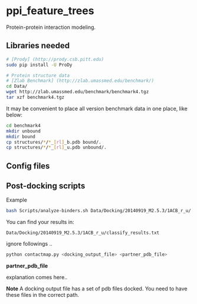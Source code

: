 ppi_feature_trees
=================
Protein-protein interaction modeling.

Libraries needed
-----------------

```bash
# [Prody] (http://prody.csb.pitt.edu)
sudo pip install -U ProDy

# Protein structure data
# [Zlab Benchmark] (http://zlab.umassmed.edu/benchmark/)
cd Data/
wget http://zlab.umassmed.edu/benchmark/benchmark4.tgz
tar xzf benchmark4.tgz
```

It may be convenient to place all version benchmark data in one place, like below: 
```bash
cd benchmark4
mkdir unbound
mkdir bound
cp structures/*/*_[rl]_b.pdb bound/.
cp structures/*/*_[rl]_u.pdb unbound/.
```

Config files
-----------------

Post-docking scripts
--------------------
Example

```bash
bash Scripts/analyze-binders.sh Data/Docking/20140919_M2.5.3/1ACB_r_u/ Data/benchmark4/unbound/1ACB_r_u.pdb Configs/yuri.cfg
```

You can find your results in:
```
Data/Docking/20140919_M2.5.3/1ACB_r_u/classify_results.txt
```

ignore followings ..
```bash
python contactmap.py <docking_output_file> <partner_pdb_file>
```

**partner_pdb_file**

explanation comes here..

**Note**
A docking output file has a set of pdb files docked.
You need to have these files in the correct path.

```bash

```

 

